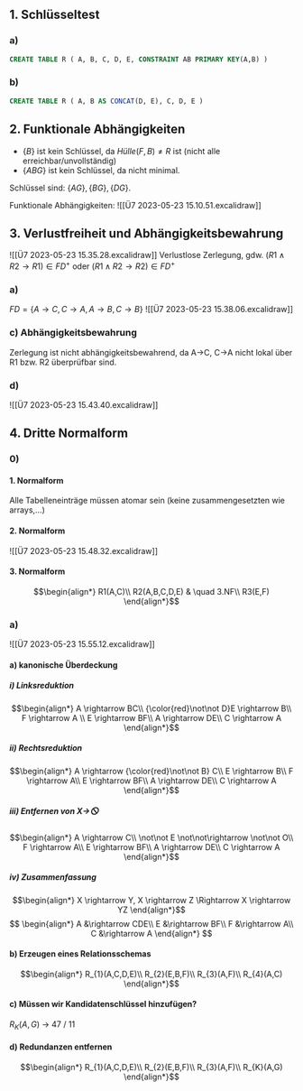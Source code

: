 ## 1. Schlüsseltest
### a)
```sql
CREATE TABLE R ( A, B, C, D, E, CONSTRAINT AB PRIMARY KEY(A,B) )
```

### b)
```sql
CREATE TABLE R ( A, B AS CONCAT(D, E), C, D, E )
```

## 2. Funktionale Abhängigkeiten
- $\{B\}$ ist kein Schlüssel, da $Hülle(F,B) \neq R$ ist (nicht alle erreichbar/unvollständig)
- $\{ABG\}$ ist kein Schlüssel, da nicht minimal.

Schlüssel sind: $\{AG\}, \{BG\}, \{DG\}$.

Funktionale Abhängigkeiten:
![[Ü7 2023-05-23 15.10.51.excalidraw]]



## 3. Verlustfreiheit und Abhängigkeitsbewahrung
![[Ü7 2023-05-23 15.35.28.excalidraw]]
Verlustlose Zerlegung, gdw.
$(R1 \land R2 \rightarrow R1) \in FD^{+}$  oder $(R1 \land R2 \rightarrow R2) \in FD^{+}$

### a)
$FD = \{A \rightarrow C, C \rightarrow A, A \rightarrow B, C \rightarrow B\}$
![[Ü7 2023-05-23 15.38.06.excalidraw]]

### c) Abhängigkeitsbewahrung
Zerlegung ist nicht abhängigkeitsbewahrend, da A→C, C→A nicht lokal über R1 bzw. R2 überprüfbar sind.

### d)
![[Ü7 2023-05-23 15.43.40.excalidraw]]

## 4. Dritte Normalform
### 0)
#### 1. Normalform 
Alle Tabelleneinträge müssen atomar sein (keine zusammengesetzten wie arrays,…)

#### 2. Normalform
![[Ü7 2023-05-23 15.48.32.excalidraw]]

#### 3. Normalform
$$\begin{align*}
R1(A,C)\\
R2(A,B,C,D,E) & \quad 3.NF\\
R3(E,F)
\end{align*}$$

### a)
![[Ü7 2023-05-23 15.55.12.excalidraw]]

#### a) kanonische Überdeckung
##### i) Linksreduktion
$$\begin{align*}
A \rightarrow BC\\
{\color{red}\not\not D}E \rightarrow B\\
F \rightarrow A \\
E \rightarrow BF\\
A \rightarrow DE\\
C \rightarrow A
\end{align*}$$
##### ii) Rechtsreduktion
$$\begin{align*}
A \rightarrow {\color{red}\not\not B} C\\
E \rightarrow B\\
F \rightarrow A\\
E \rightarrow BF\\
A \rightarrow DE\\
C \rightarrow A
\end{align*}$$
##### iii) Entfernen von X->🛇
$$\begin{align*}
A \rightarrow C\\
\not\not E \not\not\rightarrow \not\not O\\
F \rightarrow A\\
E \rightarrow BF\\
A \rightarrow DE\\
C \rightarrow A
\end{align*}$$
##### iv) Zusammenfassung
$$\begin{align*}
X \rightarrow Y, X \rightarrow Z  \Rightarrow  X \rightarrow YZ
\end{align*}$$
$$
\begin{align*}
A &\rightarrow CDE\\
E &\rightarrow BF\\
F &\rightarrow A\\
C &\rightarrow A
\end{align*}
$$
#### b) Erzeugen eines Relationsschemas
$$\begin{align*}
R_{1}(A,C,D,E)\\
R_{2}(E,B,F)\\
R_{3}(A,F)\\
R_{4}(A,C)
\end{align*}$$

#### c) Müssen wir Kandidatenschlüssel hinzufügen?
$R_{K}(A,G)$ -> 47 / 11

#### d) Redundanzen entfernen
$$\begin{align*}
R_{1}(A,C,D,E)\\
R_{2}(E,B,F)\\
R_{3}(A,F)\\
R_{K}(A,G)
\end{align*}$$